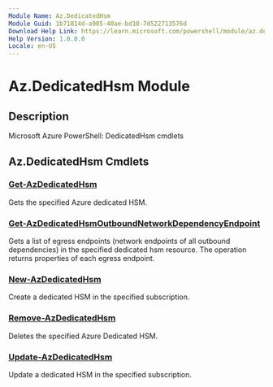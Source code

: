 ```yaml
---
Module Name: Az.DedicatedHsm
Module Guid: 1b71814d-a905-40ae-bd10-7d522713576d
Download Help Link: https://learn.microsoft.com/powershell/module/az.dedicatedhsm
Help Version: 1.0.0.0
Locale: en-US
---
```


# Az.DedicatedHsm Module
## Description
Microsoft Azure PowerShell: DedicatedHsm cmdlets

## Az.DedicatedHsm Cmdlets
### [Get-AzDedicatedHsm](Get-AzDedicatedHsm.md)
Gets the specified Azure dedicated HSM.

### [Get-AzDedicatedHsmOutboundNetworkDependencyEndpoint](Get-AzDedicatedHsmOutboundNetworkDependencyEndpoint.md)
Gets a list of egress endpoints (network endpoints of all outbound dependencies) in the specified dedicated hsm resource.
The operation returns properties of each egress endpoint.

### [New-AzDedicatedHsm](New-AzDedicatedHsm.md)
Create a dedicated HSM in the specified subscription.

### [Remove-AzDedicatedHsm](Remove-AzDedicatedHsm.md)
Deletes the specified Azure Dedicated HSM.

### [Update-AzDedicatedHsm](Update-AzDedicatedHsm.md)
Update a dedicated HSM in the specified subscription.

